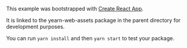 This example was bootstrapped with [Create React App](https://github.com/facebook/create-react-app).

It is linked to the yearn-web-assets package in the parent directory for development purposes.

You can run `yarn install` and then `yarn start` to test your package.
